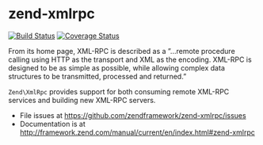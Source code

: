 # zend-xmlrpc

[![Build Status](https://secure.travis-ci.org/zendframework/zend-xmlrpc.svg?branch=master)](https://secure.travis-ci.org/zendframework/zend-xmlrpc)
[![Coverage Status](https://coveralls.io/repos/zendframework/zend-xmlrpc/badge.svg?branch=master)](https://coveralls.io/r/zendframework/zend-xmlrpc?branch=master)

From its home page, XML-RPC is described as a ”...remote procedure calling using
HTTP as the transport and XML as the encoding. XML-RPC is designed to be as
simple as possible, while allowing complex data structures to be transmitted,
processed and returned.”

`Zend\XmlRpc` provides support for both consuming remote XML-RPC services and
building new XML-RPC servers.


- File issues at https://github.com/zendframework/zend-xmlrpc/issues
- Documentation is at http://framework.zend.com/manual/current/en/index.html#zend-xmlrpc
